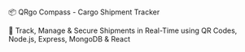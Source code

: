 📦 QRgo Compass - Cargo Shipment Tracker


🚢 Track, Manage & Secure Shipments in Real-Time using QR Codes, Node.js, Express, MongoDB & React
